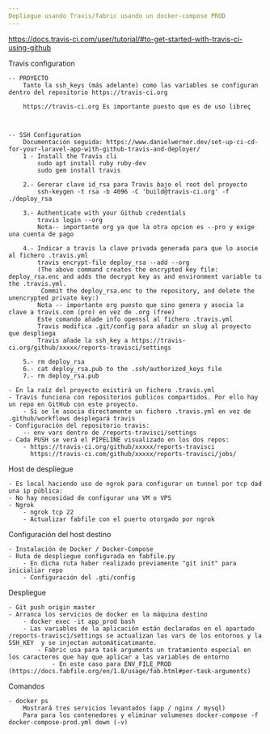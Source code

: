 ```yaml
---
Depliegue usando Travis/fabric usando un docker-compose PROD
---
```

https://docs.travis-ci.com/user/tutorial/#to-get-started-with-travis-ci-using-github

Travis configuration
    
    -- PROYECTO
        Tanto la ssh_keys (más adelante) como las variables se configuran dentro del repositorio https://travis-ci.org
        
        https://travis-ci.org Es importante puesto que es de uso libreç
        
       
    
    -- SSH Configuration
        Documentación seguida: https://www.danielwerner.dev/set-up-ci-cd-for-your-laravel-app-with-github-travis-and-deployer/
        1 - Install the Travis cli
            sudo apt install ruby ruby-dev
            sudo gem install travis
            
        2.- Gererar clave id_rsa para Travis bajo el root del proyecto
            ssh-keygen -t rsa -b 4096 -C 'build@travis-ci.org' -f ./deploy_rsa    
            
        3.- Authenticate with your Github credentials
            travis login --org 
            Nota-- importante org ya que la otra opcion es --pro y exige una cuenta de pago
            
        4.- Indicar a travis la clave privada generada para que lo asocie al fichero .travis.yml
            travis encrypt-file deploy_rsa --add --org
            (The above command creates the encrypted key file: deploy_rsa.enc and adds the decrypt key as and environment variable to the .travis.yml.
             Commit the deploy_rsa.enc to the repository, and delete the unencrypted private key:)
            Nota -- importante org puesto que sino genera y asocia la clave a travis.com (pro) en vez de .org (free) 
            Este comando añade info openssl al fichero .travis.yml
            Travis modifica .git/config para añadir un slug al proyecto que despliega
            Travis añade la ssh_key a https://travis-ci.org/github/xxxxx/reports-travisci/settings
            
        5.- rm deploy_rsa
        6.- cat deploy_rsa.pub to the .ssh/authorized_keys file
        7.- rm deploy_rsa.pub
    
    - En la raíz del proyecto existirá un fichero .travis.yml
    - Travis funciona con repositorios ṕublicos compartidos. Por ello hay un repo en GitHub con este proyecto.
        - Si se le asocia directamente un fichero .travis.yml en vez de .github/workflows desplegará travis
    - Configuración del repositorio travis:
        -- env vars dentro de /reports-travisci/settings 
    - Cada PUSH se verá el PIPELINE visualizado en los dos repos:
        - https://travis-ci.org/github/xxxxx/reports-travisci 
          https://travis-ci.com/github/xxxxx/reports-travisci/jobs/

Host de despliegue 

    - Es local haciendo uso de ngrok para configurar un tunnel por tcp dad una ip pública:
    - No hay necesidad de configurar una VM o VPS
    - Ngrok
        - ngrok tcp 22
        - Actualizar fabfile con el puerto otorgado por ngrok
        
Configuración del host destino

    - Instalación de Docker / Docker-Compose
    - Ruta de despliegue configurada en fabfile.py
        - En dicha ruta haber realizado previamente "git init" para inicialiar repo
        - Configuración del .gti/config
        
Despliegue

    - Git push origin master 
    - Arranca los servicios de docker en la máquina destino
        - docker exec -it app_prod bash
        - Las variables de la aplicación están declaradas en el apartado /reports-travisci/settings se actualizan las vars de los entornos y la SSH_KEY  y se injectan automáticatimante.  
            - Fabric usa para task arguments un tratamiento especial en los caracteres que hay que aplicar a las variables de entorno 
                - En este caso para ENV_FILE_PROD (https://docs.fabfile.org/en/1.8/usage/fab.html#per-task-arguments)

Comandos

    - docker ps
        Mostrará tres servicios levantados (app / nginx / mysql)
        Para para los contenedores y eliminar volumenes docker-compose -f docker-compose-prod.yml down (-v)
        
